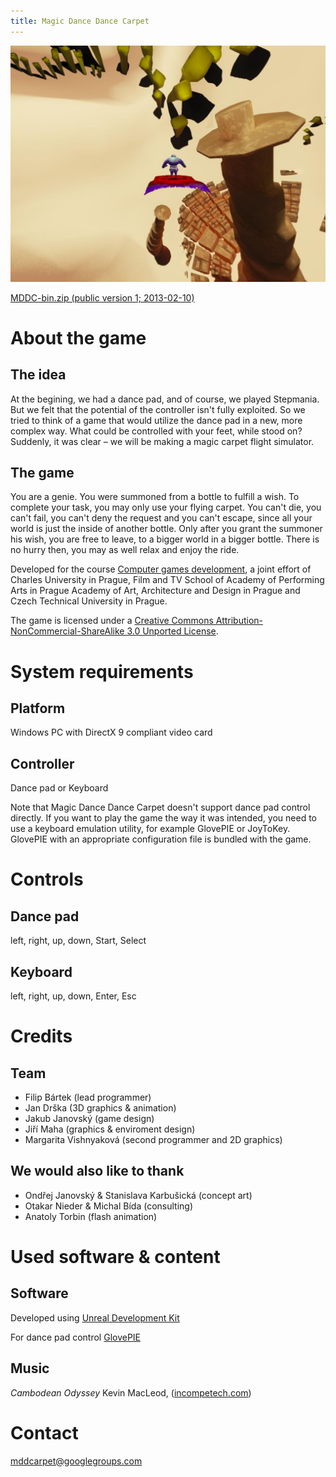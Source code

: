 ```yaml
---
title: Magic Dance Dance Carpet
---
```


<img src="assets/mddc.jpg">

<a href="https://docs.google.com/file/d/0B5oMz4B4_2X4eFVpN3RhSWpESTQ/edit?usp=sharing">MDDC-bin.zip (public version 1; 2013-02-10)</a>

# About the game

## The idea

At the begining, we had a dance pad, and of course, we played Stepmania. But we
felt that the potential of the controller isn't fully exploited. So we tried to
think of a game that would utilize the dance pad in a new, more complex way.
What could be controlled with your feet, while stood on? Suddenly, it was clear
– we will be making a magic carpet flight simulator.

## The game

You are a genie. You were summoned from a bottle to fulfill a wish. To complete
your task, you may only use your flying carpet. You can't die, you can't fail,
you can't deny the request and you can't escape, since all your world is just
the inside of another bottle. Only after you grant the summoner his wish, you
are free to leave, to a bigger world in a bigger bottle. There is no hurry
then, you may as well relax and enjoy the ride.

Developed for the course
<a href="http://artemis.ms.mff.cuni.cz/main/tiki-index.php?page=Computer+game+development">Computer games development</a>,
a joint effort of Charles University
in Prague, Film and TV School of Academy of Performing Arts in Prague Academy
of Art, Architecture and Design in Prague and Czech Technical University in
Prague.

The game is licensed under a
<a href="http://creativecommons.org/licenses/by-nc-sa/3.0/">Creative Commons Attribution-NonCommercial-ShareAlike 3.0 Unported License</a>.

# System requirements

## Platform

Windows PC with DirectX 9 compliant video card

## Controller

Dance pad or Keyboard

Note that Magic Dance Dance Carpet doesn't support dance pad control directly.
If you want to play the game the way it was intended, you need to use a
keyboard emulation utility, for example GlovePIE or JoyToKey. GlovePIE with an
appropriate configuration file is bundled with the game.

# Controls

## Dance pad

left, right, up, down, Start, Select

## Keyboard

left, right, up, down, Enter, Esc

# Credits

## Team

* Filip Bártek (lead programmer)
* Jan Drška (3D graphics & animation)
* Jakub Janovský (game design)
* Jiří Maha (graphics & enviroment design)
* Margarita Vishnyaková (second programmer and 2D graphics)

## We would also like to thank

* Ondřej Janovský & Stanislava Karbušická (concept art)
* Otakar Nieder & Michal Bída (consulting)
* Anatoly Torbin (flash animation)

# Used software & content

## Software

Developed using <a href="http://www.unrealengine.com/udk/">Unreal Development Kit</a>

For dance pad control <a href="http://glovepie.org/glovepie.php" target="_blank">GlovePIE</a>

## Music

<i>Cambodean Odyssey</i> Kevin MacLeod, (<a href="http://www.incompetech.com/" target="_blank">incompetech.com</a>)

# Contact

<a href="mailto:mddcarpet@googlegroups.com">mddcarpet@googlegroups.com</a>
